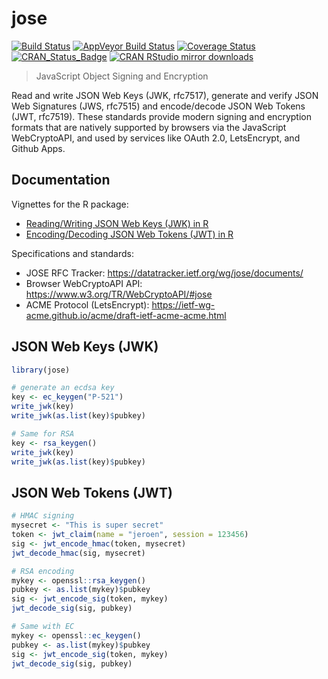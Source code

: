 # jose

[![Build Status](https://app.travis-ci.com/jeroen/jose.svg?branch=master)](https://app.travis-ci.com/jeroen/jose)
[![AppVeyor Build Status](https://ci.appveyor.com/api/projects/status/github/jeroen/jose?branch=master&svg=true)](https://ci.appveyor.com/project/jeroen/jose)
[![Coverage Status](https://codecov.io/github/jeroen/jose/coverage.svg?branch=master)](https://app.codecov.io/github/jeroen/jose?branch=master)
[![CRAN_Status_Badge](http://www.r-pkg.org/badges/version/jose)](http://cran.r-project.org/package=jose)
[![CRAN RStudio mirror downloads](http://cranlogs.r-pkg.org/badges/jose)](http://cran.r-project.org/web/packages/jose/index.html)

> JavaScript Object Signing and Encryption

Read and write JSON Web Keys (JWK, rfc7517), generate and verify JSON
Web Signatures (JWS, rfc7515) and encode/decode JSON Web Tokens (JWT, rfc7519).
These standards provide modern signing and encryption formats that are natively
supported by browsers via the JavaScript WebCryptoAPI, and used by services 
like OAuth 2.0, LetsEncrypt, and Github Apps.

## Documentation

Vignettes for the R package:

 - [Reading/Writing JSON Web Keys (JWK) in R](https://cran.r-project.org/web/packages/jose/vignettes/jwk.html)
 - [Encoding/Decoding JSON Web Tokens (JWT) in R](https://cran.r-project.org/web/packages/jose/vignettes/jwt.html)

Specifications and standards:

 - JOSE RFC Tracker: https://datatracker.ietf.org/wg/jose/documents/
 - Browser WebCryptoAPI API: https://www.w3.org/TR/WebCryptoAPI/#jose
 - ACME Protocol (LetsEncrypt): https://ietf-wg-acme.github.io/acme/draft-ietf-acme-acme.html

## JSON Web Keys (JWK)

```r
library(jose)

# generate an ecdsa key
key <- ec_keygen("P-521")
write_jwk(key)
write_jwk(as.list(key)$pubkey)

# Same for RSA
key <- rsa_keygen()
write_jwk(key)
write_jwk(as.list(key)$pubkey)
```

## JSON Web Tokens (JWT)

```r
# HMAC signing
mysecret <- "This is super secret"
token <- jwt_claim(name = "jeroen", session = 123456)
sig <- jwt_encode_hmac(token, mysecret)
jwt_decode_hmac(sig, mysecret)

# RSA encoding
mykey <- openssl::rsa_keygen()
pubkey <- as.list(mykey)$pubkey
sig <- jwt_encode_sig(token, mykey)
jwt_decode_sig(sig, pubkey)

# Same with EC
mykey <- openssl::ec_keygen()
pubkey <- as.list(mykey)$pubkey
sig <- jwt_encode_sig(token, mykey)
jwt_decode_sig(sig, pubkey)
```
